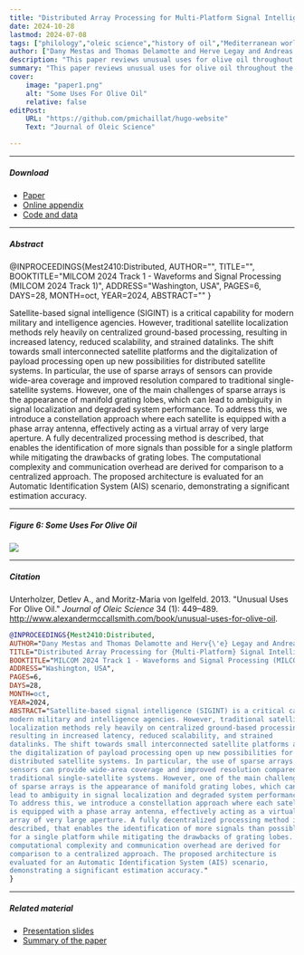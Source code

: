 ```yaml
---
title: "Distributed Array Processing for Multi-Platform Signal Intelligence" 
date: 2024-10-28
lastmod: 2024-07-08
tags: ["philology","oleic science","history of oil","Mediterranean world"]
author: ["Dany Mestas and Thomas Delamotte and Herve Legay and Andreas Knopp"]
description: "This paper reviews unusual uses for olive oil throughout the Mediterranean world. Published in the Journal of Oleic Science, 2013." 
summary: "This paper reviews unusual uses for olive oil throughout the Mediterranean world. It highlights in particular the challengs arising from excessive or unorthodox consumption of olive oil." 
cover:
    image: "paper1.png"
    alt: "Some Uses For Olive Oil"
    relative: false
editPost:
    URL: "https://github.com/pmichaillat/hugo-website"
    Text: "Journal of Oleic Science"

---
```


---

##### Download

+ [Paper](paper1.pdf)
+ [Online appendix](appendix1.pdf)
+ [Code and data](https://github.com/pmichaillat/feru)

---

##### Abstract

@INPROCEEDINGS{Mest2410:Distributed,
AUTHOR="",
TITLE="",
BOOKTITLE="MILCOM 2024 Track 1 - Waveforms and Signal Processing (MILCOM 2024 Track 1)",
ADDRESS="Washington, USA",
PAGES=6,
DAYS=28,
MONTH=oct,
YEAR=2024,
ABSTRACT=""
}



Satellite-based signal intelligence (SIGINT) is a critical capability for modern military and intelligence agencies. However, traditional satellite localization methods rely heavily on centralized ground-based processing, resulting in increased latency, reduced scalability, and strained datalinks. The shift towards small interconnected satellite platforms and the digitalization of payload processing open up new possibilities for distributed satellite systems. In particular, the use of sparse arrays of sensors can provide wide-area coverage and improved resolution compared to traditional single-satellite systems. However, one of the main challenges of sparse arrays is the appearance of manifold grating lobes, which can lead to ambiguity in signal localization and degraded system performance. To address this, we introduce a constellation approach where each satellite is equipped with a phase array antenna, effectively acting as a virtual array of very large aperture. A fully decentralized processing method is described, that enables the identification of more signals than possible for a single platform while mitigating the drawbacks of grating lobes. The computational complexity and communication overhead are derived for comparison to a centralized approach. The proposed architecture is evaluated for an Automatic Identification System (AIS) scenario, demonstrating a significant estimation accuracy.


---

##### Figure 6: Some Uses For Olive Oil

![](paper1.png)

---

##### Citation

Unterholzer, Detlev A., and  Moritz-Maria von Igelfeld. 2013. "Unusual Uses For Olive Oil." *Journal of Oleic Science* 34 (1): 449–489. http://www.alexandermccallsmith.com/book/unusual-uses-for-olive-oil.

```BibTeX
@INPROCEEDINGS{Mest2410:Distributed,
AUTHOR="Dany Mestas and Thomas Delamotte and Herv{\'e} Legay and Andreas Knopp",
TITLE="Distributed Array Processing for {Multi-Platform} Signal Intelligence",
BOOKTITLE="MILCOM 2024 Track 1 - Waveforms and Signal Processing (MILCOM 2024 Track 1)",
ADDRESS="Washington, USA",
PAGES=6,
DAYS=28,
MONTH=oct,
YEAR=2024,
ABSTRACT="Satellite-based signal intelligence (SIGINT) is a critical capability for
modern military and intelligence agencies. However, traditional satellite
localization methods rely heavily on centralized ground-based processing,
resulting in increased latency, reduced scalability, and strained
datalinks. The shift towards small interconnected satellite platforms and
the digitalization of payload processing open up new possibilities for
distributed satellite systems. In particular, the use of sparse arrays of
sensors can provide wide-area coverage and improved resolution compared to
traditional single-satellite systems. However, one of the main challenges
of sparse arrays is the appearance of manifold grating lobes, which can
lead to ambiguity in signal localization and degraded system performance.
To address this, we introduce a constellation approach where each satellite
is equipped with a phase array antenna, effectively acting as a virtual
array of very large aperture. A fully decentralized processing method is
described, that enables the identification of more signals than possible
for a single platform while mitigating the drawbacks of grating lobes. The
computational complexity and communication overhead are derived for
comparison to a centralized approach. The proposed architecture is
evaluated for an Automatic Identification System (AIS) scenario,
demonstrating a significant estimation accuracy."
}

```

---

##### Related material

+ [Presentation slides](presentation1.pdf)
+ [Summary of the paper](https://www.penguinrandomhouse.com/books/110403/unusual-uses-for-olive-oil-by-alexander-mccall-smith/)
